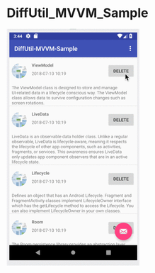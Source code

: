 # DiffUtil_MVVM_Sample

![avatar](https://github.com/rootlogin/DiffUtil_MVVM_Sample/blob/master/raw/sample.gif)